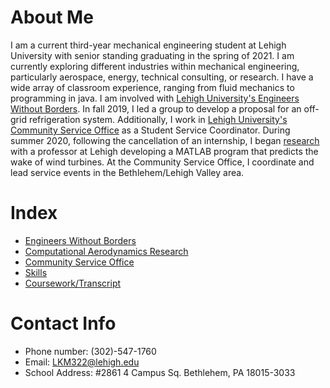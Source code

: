 


# About Me

I am a current third-year mechanical engineering student at Lehigh University with senior standing graduating in the spring of 2021. I am currently exploring different industries within mechanical engineering, particularly aerospace, energy, technical consulting, or research. I have a wide array of classroom experience, ranging from fluid mechanics to programming in java. I am involved with [Lehigh University's Engineers Without Borders](https://liam-magargal.github.io/Engineers-Without-Borders/). In fall 2019, I led a group to develop a proposal for an off-grid refrigeration system. Additionally, I work in [Lehigh University's Community Service Office](https://liam-magargal.github.io/Community-Service-Office/) as a Student Service Coordinator. During summer 2020, following the cancellation of an internship, I began [research](https://liam-magargal.github.io/Computational-Aerodynamics-Research/) with a professor at Lehigh developing a MATLAB program that predicts the wake of wind turbines. At the Community Service Office, I coordinate and lead service events in the Bethlehem/Lehigh Valley area.

# Index
* [Engineers Without Borders](https://liam-magargal.github.io/Engineers-Without-Borders/)
* [Computational Aerodynamics Research](https://liam-magargal.github.io/Computational-Aerodynamics-Research/)
* [Community Service Office](https://liam-magargal.github.io/Community-Service-Office/)
* [Skills](https://liam-magargal.github.io/Skills/)
* [Coursework/Transcript](https://liam-magargal.github.io/Coursework/)

# Contact Info
* Phone number: (302)-547-1760
* Email: LKM322@lehigh.edu
* School Address: #2861 4 Campus Sq. Bethlehem, PA 18015-3033


